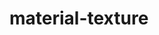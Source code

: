# material-texture

<div id="example"></div>
<script type="application/javascript">
  new Vue({
    el: '#example',
    template: '<live-code class="full" :template="code" mode="html>iframe" :debounce="200" />',
    data: {
      code:
`
<script src="${location.origin+location.pathname}/global.js"><\/script>

<style>
    body, html {
        width: 100%;
        height: 100%;
        margin: 0;
        padding: 0;
        overflow: hidden;
        background: #191919;
        touch-action: none; /* prevent touch drag from scrolling */
        color: #ccc;
    }
    i-scene { position: absolute!important; top: 0; left: 0; }
    i-scene:nth-child(2) { pointer-events: none; }
    i-node { padding: 15px; pointer-events: all; }
    label { padding-right: 10px; }
</style>

<i-scene id="scene" experimental-webgl perspective="150">
    <i-ambient-light intensity="0.3"></i-ambient-light>
    <i-point-light
        id="light"
        color="white"
        position="300 300 300"
        size="0 0 0"
        cast-shadow="true"
        intensity="0.8"
        >
    </i-point-light>
    <!-- Specify a color otherwise the material will be tinted deeppink by default -->
    <i-box id="model"
        rotation="40 40 0"
        align="0.5 0.5 0.5"
        mount-point="0.5 0.5 0.5"
        size="100 100 100"
        color="white"
        texture="${location.origin+location.pathname}/textures/cement.jpg"
    >
    </i-box>
</i-scene>

<i-scene id="scene2">
    <i-node size-mode="proportional literal" size="1 80">
        <!-- FIXME When toggling these too fast, the toggling breaks. Three.js Loader problem? -->
        <label>
            X size:
            <select id="sizeX">
                <option value="50">50</option>
                <option selected value="100">100</option>
                <option value="150">150</option>
            </select>
        </label>
        <label>
            Y size:
            <select id="sizeY">
                <option value="50">50</option>
                <option selected value="100">100</option>
                <option value="150">150</option>
            </select>
        </label>
        <label>
            Z size:
            <select id="sizeZ">
                <option value="50">50</option>
                <option selected value="100">100</option>
                <option value="150">150</option>
            </select>
        </label>
        <label>
            Enable texture:
            <input type="checkbox" id="enableTex" checked />
        </label>
        <br />
        <label>
            Perspective <code id="perspectiveVal"></code>:
            <input id="perspective" type="range" min="75" max="250">
        </label>
    </i-node>
</i-scene>

<script>
    // defines the default names for the HTML elements
    LUME.useDefaultNames()

    const light = document.querySelector('#light')

    document.addEventListener('pointermove', event => {
        event.preventDefault()
        light.position.x = event.clientX
        light.position.y = event.clientY
    })

    const el = document.querySelector('#model')

    const rotate = (t) => 180 * Math.sin(0.0005 * t)
    el.rotation = (x, y, z, t) => [rotate(t/1.4), rotate(t/2.1), rotate(t/2.5)]

    // This shows three ways to update a node's properties.
    sizeX.addEventListener('change', event => el.size = {x: event.target.value})
    sizeY.addEventListener('change', event => el.size.y = event.target.value)
    sizeZ.addEventListener('change', event => el.behaviors.get('box-geometry').size = {z: event.target.value})

    enableTex.addEventListener('click', event => {
      // TODO FIXME Make sure ForwardProps sets initial values. Currently el.texture
      // starts as 'undefined' althought the attribute value is not.
      // el.texture = el.texture ? '' : '${location.origin+location.pathname}/textures/cement.jpg'
      el.setAttribute('texture', el.getAttribute('texture') ? '' : '${location.origin+location.pathname}/textures/cement.jpg')
    })

    perspectiveVal.textContent = '('+scene.perspective.toString().padStart(3, '0')+'px)'
    perspective.value = scene.perspective

    const onPerspectiveChange = event => {
        scene.perspective = perspective.value
        perspectiveVal.textContent = '('+perspective.value.padStart(3, ' ')+'px)'
    }

    perspective.addEventListener('change', onPerspectiveChange)
    perspective.addEventListener('input', onPerspectiveChange)
<\/script>

`
    },
  })
</script>
